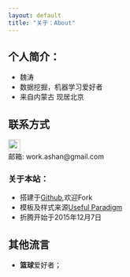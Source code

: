 ```yaml
---
layout: default
title: "关于：About"
---
```


## 个人简介：

* 魏涛
* 数据挖掘，机器学习爱好者
* 来自内蒙古 现居北京

## 联系方式

<p class="contact">
 <a href="https://github.com/SuperAshan" title="Github联系我"><img src="http://www.github.com/favicon.ico" width="24" height="24" style="display:inline-block;vertical-align:middle"></a><br/>
邮箱: work.ashan@gmail.com 
</p>

### 关于本站：

* 搭建于[Github](https://github.com/SuperAshan/SuperAshan.github.io),欢迎Fork
* 模板及样式来源[Useful Paradigm](http://usefulparadigm.com/)
* 折腾开始于2015年12月7日

## 其他流言
* **篮球**爱好者；

